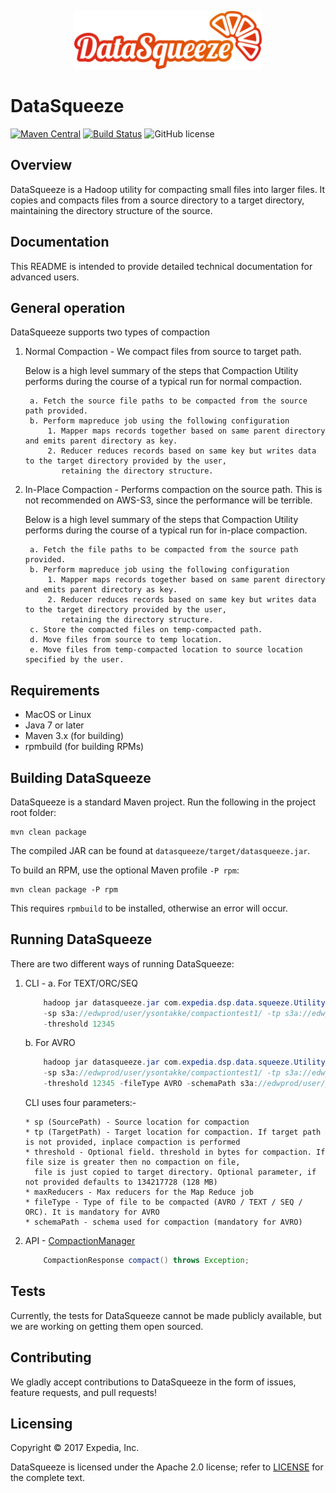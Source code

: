 <p align="center">
  <img src="dataSqueeze-logo.png">
</p>

# DataSqueeze

[![Maven Central](https://maven-badges.herokuapp.com/maven-central/com.expedia.dsp/datasqueeze/badge.svg?subject=com.expedia.dsp:datasqueeze)](https://maven-badges.herokuapp.com/maven-central/com.expedia.dsp/datasqueeze) [![Build Status](https://travis-ci.com/ExpediaInceCommercePlatform/datasqueeze.svg?branch=master)](https://travis-ci.com/ExpediaInceCommercePlatform/datasqueeze) ![GitHub license](https://img.shields.io/github/license/ExpediaInceCommercePlatform/datasqueeze.svg)

## Overview
DataSqueeze is a Hadoop utility for compacting small files into larger files.  It copies and compacts files from a source directory to a target directory, 
maintaining the directory structure of the source.  

## Documentation
This README is intended to provide detailed technical documentation for advanced users.

## General operation

DataSqueeze supports two types of compaction

1. Normal Compaction - We compact files from source to target path.

    Below is a high level summary of the steps that Compaction Utility performs during the course of a typical run for normal compaction.

        a. Fetch the source file paths to be compacted from the source path provided.
        b. Perform mapreduce job using the following configuration
            1. Mapper maps records together based on same parent directory and emits parent directory as key.
            2. Reducer reduces records based on same key but writes data to the target directory provided by the user, 
               retaining the directory structure.

2. In-Place Compaction - Performs compaction on the source path. This is not recommended on AWS-S3, since the performance will be terrible.

    Below is a high level summary of the steps that Compaction Utility performs during the course of a typical run for in-place compaction.


        a. Fetch the file paths to be compacted from the source path provided.
        b. Perform mapreduce job using the following configuration
            1. Mapper maps records together based on same parent directory and emits parent directory as key.
            2. Reducer reduces records based on same key but writes data to the target directory provided by the user, 
               retaining the directory structure.
        c. Store the compacted files on temp-compacted path.
        d. Move files from source to temp location.
        e. Move files from temp-compacted location to source location specified by the user.


## Requirements

* MacOS or Linux
* Java 7 or later
* Maven 3.x (for building)
* rpmbuild (for building RPMs)

## Building DataSqueeze

DataSqueeze is a standard Maven project. Run the following in the project root folder:

    mvn clean package

The compiled JAR can be found at `datasqueeze/target/datasqueeze.jar`.

To build an RPM, use the optional Maven profile `-P rpm`:

    mvn clean package -P rpm

This requires `rpmbuild` to be installed, otherwise an error will occur.

## Running DataSqueeze

There are two different ways of running DataSqueeze:

1. CLI -
    a. For TEXT/ORC/SEQ
    ```java
        hadoop jar datasqueeze.jar com.expedia.dsp.data.squeeze.Utility
        -sp s3a://edwprod/user/ysontakke/compactiontest1/ -tp s3a://edwprod/user/ysontakke/compactionoutput_text_yash_1/
        -threshold 12345
    ```

    b. For AVRO
    ```java
        hadoop jar datasqueeze.jar com.expedia.dsp.data.squeeze.Utility
        -sp s3a://edwprod/user/ysontakke/compactiontest1/ -tp s3a://edwprod/user/ysontakke/compactionoutput_text_yash_1/
        -threshold 12345 -fileType AVRO -schemaPath s3a://edwprod/user/ysontakke/compactionschema_text_yash_1/schema.avsc
    ```


    CLI uses four parameters:-

       * sp (SourcePath) - Source location for compaction
       * tp (TargetPath) - Target location for compaction. If target path is not provided, inplace compaction is performed
       * threshold - Optional field. threshold in bytes for compaction. If file size is greater then no compaction on file,
         file is just copied to target directory. Optional parameter, if not provided defaults to 134217728 (128 MB)
       * maxReducers - Max reducers for the Map Reduce job
       * fileType - Type of file to be compacted (AVRO / TEXT / SEQ / ORC). It is mandatory for AVRO
       * schemaPath - schema used for compaction (mandatory for AVRO)

2. API - [CompactionManager](https://github.com/ExpediaInceCommercePlatform/datasqueeze/blob/master/src/main/java/com/expedia/dsp/data/squeeze/CompactionManager.java)

    ```java
        CompactionResponse compact() throws Exception;
    ```

## Tests

Currently, the tests for DataSqueeze cannot be made publicly available, but we are working on getting them open sourced.

## Contributing

We gladly accept contributions to DataSqueeze in the form of issues, feature requests, and pull requests!

## Licensing

Copyright © 2017 Expedia, Inc.

DataSqueeze is licensed under the Apache 2.0 license; refer to [LICENSE](LICENSE) for the complete text.
